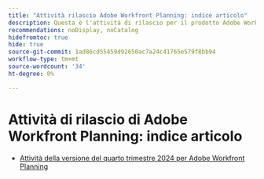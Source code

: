 ```yaml
---
title: "Attività rilascio Adobe Workfront Planning: indice articolo"
description: Questa è l'attività di rilascio per il prodotto Adobe Workfront Planning.
recommendations: noDisplay, noCatalog
hidefromtoc: true
hide: true
source-git-commit: 1ad86cd55459d92650ac7a24c41765e579f8bb94
workflow-type: tm+mt
source-wordcount: '34'
ht-degree: 0%

---
```




<!--update metadata:
---
content-type: release-notes
title: "Adobe Workfront Planning Release Activity: Article Index"
description: This is the release activity for the Adobe Workfront Planning product. 
author: Alina
feature: Product Announcements
recommendations: noDisplay, noCatalog
hidefromtoc: yes
hide: yes
---
 -->

<!--add to TOC and miniTOC-->

# Attività di rilascio di Adobe Workfront Planning: indice articolo

* [Attività della versione del quarto trimestre 2024 per Adobe Workfront Planning](/help/quicksilver/product-announcements/product-releases/planning-release-activity/planning-release-activity-24-q4.md)